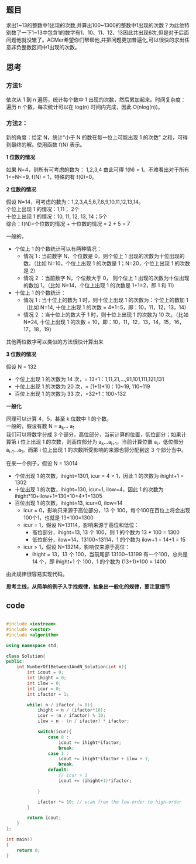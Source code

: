 ## 题目

求出1~13的整数中1出现的次数,并算出100~1300的整数中1出现的次数？为此他特别数了一下1~13中包含1的数字有1、10、11、12、13因此共出现6次,但是对于后面问题他就没辙了。ACMer希望你们帮帮他,并把问题更加普遍化,可以很快的求出任意非负整数区间中1出现的次数。

## 思考

### 方法1: 

依次从 1 到 n 遍历，统计每个数中 1 出现的次数，然后累加起来。时间复杂度：遍历 n 个数，每次统计可以在 log(n) 时间内完成，因此 O(nlog(n))。

### 方法2：

新的角度：给定 N，统计“小于 N 的数在每一位上可能出现 1 的次数” 之和，可得到最终的解。使用函数 f(N) 表示。

**1 位数的情况**

如果 N=4，则所有可考虑的数为： 1,2,3,4 由此可得 f(N) = 1。不难看出对于所有 1<=N<=9, f(N) = 1，特殊的有 f(0)=0。

**2 位数的情况**

假设 N=14，可考虑的数为：1,2,3,4,5,6,7,8,9,10,11,12,13,14。  
个位上出现 1 的情况：1,11； 2个    
十位上出现 1 的情况：10, 11, 12, 13, 14；5个  
综合：f(N)=个位数的情况 + 十位数的情况 = 2 + 5 = 7

一般的，

- 个位上 1 的个数统计可以有两种情况：
    - 情况 1 : 当前数字 N，个位数是 0，则个位上 1 出现的次数为十位出现的数。（比如 N=10，个位上出现 1 的次数是 1；N=20，个位上出现 1 的次数是 2）
    - 情况 2 ：当前数字 N，个位数大于 0， 则个位上 1 出现的次数为十位出现的数加 1。（比如 N=14，个位上出现 1 的次数是 1+1=2，即 1 和 11）
- 十位上 1 的个数统计：
    - 情况 1 : 当十位上的数为 1 时，则十位上出现 1 的次数为：个位上的数加 1 （比如 N=14, 十位上出现 1 的次数 = 4+1=5，即：10，11，12，13，14）
    - 情况 2 ：当十位上的数大于 1 时，则十位上出现 1 的次数为 10 次。（比如 N=24, 十位上出现 1 的次数 = 10，即：10，11，12，13，14，15，16，17，18，19）  

其他两位数字可以类似的方法很快计算出来

**3 位数的情况**

假设 N = 132

- 个位上出现 1 的次数为 14 次，= 13+1：1,11,21,...,91,101,111,121,131 
- 十位上出现 1 的次数为 20 次，= (1+1)\*10：10~19, 110~119
- 百位上出现 1 的次数为 33 次，=32+1：100~132


**一般化**

同理可以计算 4，5，甚至 k 位数中 1 的个数。  
一般的，假设有数 N = a<sub>k</sub>... a<sub>1</sub>   
我们可以将数字分成 3 个部分，高位部分，当前计算的位置，低位部分；如果计算第 i 位上出现 1 的次数，则高位部分为 a<sub>k</sub>...a<sub>i+1</sub>，当前计算位置 a<sub>i</sub>，低位部分 a<sub>i-1</sub>...a<sub>1</sub>。而第 i 位上出现 1 的次数所受影响的来源也将分配到这 3 个部分当中。

在来一个例子，假设 N = 13014  

- 个位出现 1 的次数，ihight=1301, icur = 4 > 1，因此 1 的次数为 ihight+1 = 1302
- 十位出现 1 的次数，ihight=130, icur=1, ilow=4，因此 1 的次数为 ihight\*10+ilow+1=130\*10+4+1=1305
- 百位出现 1 的次数，ihight=13, icur=0, ilow=14
    - icur = 0，影响只来源于高位部分，13 个 100，每个100在百位上将会出现100个1，也就是 13\*100=1300
    - icur = 1，假设 N=13114，影响来源于高位和低位：
        - 高位部分，ihight=13, 13 个 100，则 1 的个数为 13 \* 100 = 1300
        - 低位部分，ilow=14，13100~13114，1 的个数为 ilow+1 = 14+1 = 15
    - icur > 1，假设 N=13214，影响仅来源于高位：
        - ihight = 13，13 个 100，当前尾部 13100~13199 有一个100，总共是 14 个，即 ihight+1 个 100，1 的个数为 (13+1)*100 = 1400

由此规律很容易实现代码。

**思考主线，从简单的例子入手找规律，抽象出一般化的规律，要注意细节**

## code

``` c++

#include <iostream>
#include <vector>
#include <algorithm>

using namespace std;

class Solution{
public:
	int NumberOf1Between1AndN_Solution(int n){
		int icout = 0;
		int ihight = 0;
		int ilow = 0;
		int icur = 0;
		int ifactor = 1;

		while( n / ifactor != 0){
			ihight = n / (ifactor*10);
			icur = (n / ifactor) % 10;
			ilow = n - (n / ifactor) * ifactor;

			switch(icur){
				case 0 : 
					icout += ihight*ifactor;
					break;
				case 1 :
					icout += ihight*ifactor + ilow + 1;
					break;
				default:
					// icur > 1
					icout += (ihight+1)*ifactor;

			}

			ifactor *= 10; // scan from the low-order to high-order
		}

		return icout;
	}
};

int main()
{
	return 0;
}

```
